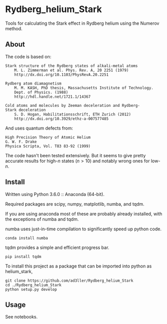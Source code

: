 # Rydberg_helium_Stark
Tools for calculating the Stark effect in Rydberg helium using the Numerov method.

## About
The code is based on:

    Stark structure of the Rydberg states of alkali-metal atoms
        M. L. Zimmerman et al. Phys. Rev. A, 20 2251 (1979)
        http://dx.doi.org/10.1103/PhysRevA.20.2251

    Rydberg atom diamagnetism
        M. M. KASH, PhD thesis, Massachusetts Institute of Technology.
        Dept. of Physics. (1988)
        http://hdl.handle.net/1721.1/14367

    Cold atoms and molecules by Zeeman deceleration and Rydberg-
    Stark deceleration
        S. D. Hogan, Habilitationsschrift, ETH Zurich (2012)
        http://dx.doi.org/10.3929/ethz-a-007577485

And uses quantum defects from:

    High Precision Theory of Atomic Helium
    G. W. F. Drake
    Physica Scripta, Vol. T83 83-92 (1999)

The code hasn't been tested extensively. But it seems to give pretty accurate 
results for high-$n$ states ($n > 10$) and notably wrong ones for low-$n$.

## Install
Written using Python 3.6.0 :: Anaconda (64-bit).

Required packages are scipy, numpy, matplotlib, numba, and tqdm.

If you are using anaconda most of these are probably already installed, with 
the exceptions of numba and tqdm.

numba uses just-in-time compilation to significantly speed up python code.

```
conda install numba
```

tqdm provides a simple and efficient progress bar.

```
pip install tqdm
```

To install this project as a package that can be imported into python 
as helium_stark,

```
git clone https://github.com/ad3ller/Rydberg_helium_Stark
cd ./Rydberg_helium_Stark
python setup.py develop
```

## Usage
See notebooks.
